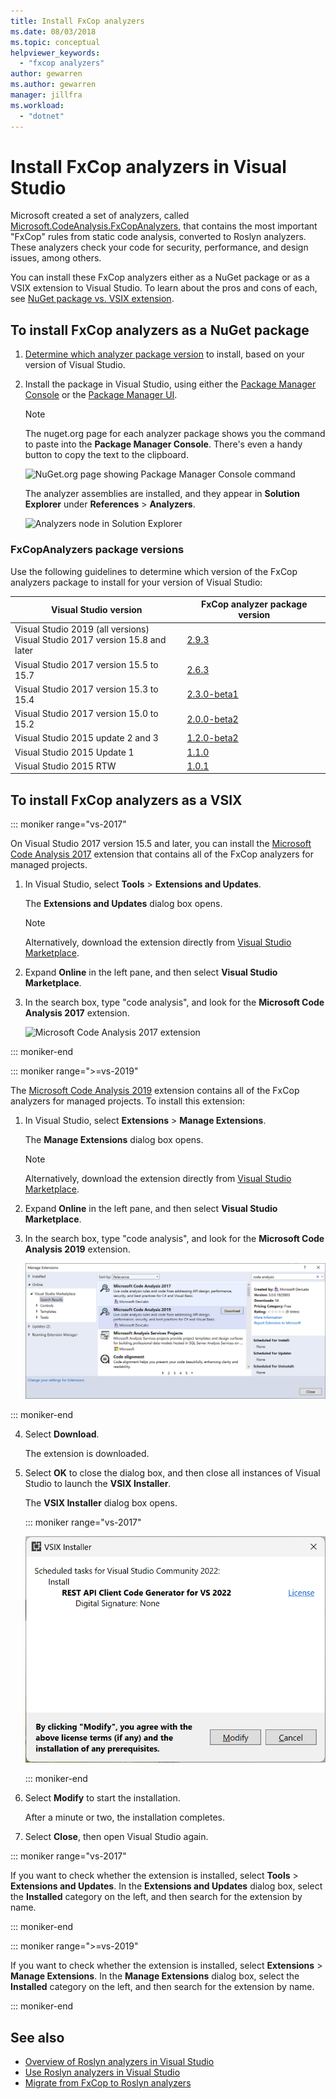 ```yaml
---
title: Install FxCop analyzers
ms.date: 08/03/2018
ms.topic: conceptual
helpviewer_keywords:
  - "fxcop analyzers"
author: gewarren
ms.author: gewarren
manager: jillfra
ms.workload:
  - "dotnet"
---
```

# Install FxCop analyzers in Visual Studio

Microsoft created a set of analyzers, called [Microsoft.CodeAnalysis.FxCopAnalyzers](https://www.nuget.org/packages/Microsoft.CodeAnalysis.FxCopAnalyzers), that contains the most important "FxCop" rules from static code analysis, converted to Roslyn analyzers. These analyzers check your code for security, performance, and design issues, among others.

You can install these FxCop analyzers either as a NuGet package or as a VSIX extension to Visual Studio. To learn about the pros and cons of each, see [NuGet package vs. VSIX extension](roslyn-analyzers-overview.md#nuget-package-versus-vsix-extension).

## To install FxCop analyzers as a NuGet package

1. [Determine which analyzer package version](#fxcopanalyzers-package-versions) to install, based on your version of Visual Studio.

2. Install the package in Visual Studio, using either the [Package Manager Console](/nuget/quickstart/install-and-use-a-package-in-visual-studio#package-manager-console) or the [Package Manager UI](/nuget/quickstart/install-and-use-a-package-in-visual-studio#package-manager-console).

   > [!NOTE]
   > The nuget.org page for each analyzer package shows you the command to paste into the **Package Manager Console**. There's even a handy button to copy the text to the clipboard.
   >
   > ![NuGet.org page showing Package Manager Console command](media/nuget-package-manager-command.png)

   The analyzer assemblies are installed, and they appear in **Solution Explorer** under **References** > **Analyzers**.

   ![Analyzers node in Solution Explorer](media/solution-explorer-analyzers-node.png)

### FxCopAnalyzers package versions

Use the following guidelines to determine which version of the FxCop analyzers package to install for your version of Visual Studio:

| Visual Studio version | FxCop analyzer package version |
| - | - |
| Visual Studio 2019 (all versions)<br />Visual Studio 2017 version 15.8 and later | [2.9.3](https://www.nuget.org/packages/Microsoft.CodeAnalysis.FxCopAnalyzers/2.9.3) |
| Visual Studio 2017 version 15.5 to 15.7 | [2.6.3](https://www.nuget.org/packages/Microsoft.CodeAnalysis.FxCopAnalyzers/2.6.3) |
| Visual Studio 2017 version 15.3 to 15.4 | [2.3.0-beta1](https://www.nuget.org/packages/Microsoft.CodeAnalysis.FxCopAnalyzers/2.3.0-beta1) |
| Visual Studio 2017 version 15.0 to 15.2 | [2.0.0-beta2](https://www.nuget.org/packages/Microsoft.CodeAnalysis.FxCopAnalyzers/2.0.0-beta2) |
| Visual Studio 2015 update 2 and 3 | [1.2.0-beta2](https://www.nuget.org/packages/Microsoft.CodeAnalysis.FxCopAnalyzers/1.2.0-beta2) |
| Visual Studio 2015 Update 1 | [1.1.0](https://www.nuget.org/packages/Microsoft.CodeAnalysis.FxCopAnalyzers/1.1.0) |
| Visual Studio 2015 RTW | [1.0.1](https://www.nuget.org/packages/Microsoft.CodeAnalysis.FxCopAnalyzers/1.0.1) |

## To install FxCop analyzers as a VSIX

::: moniker range="vs-2017"

On Visual Studio 2017 version 15.5 and later, you can install the [Microsoft Code Analysis 2017](https://marketplace.visualstudio.com/items?itemName=VisualStudioPlatformTeam.MicrosoftCodeAnalysis2017) extension that contains all of the FxCop analyzers for managed projects.

1. In Visual Studio, select **Tools** > **Extensions and Updates**.

   The **Extensions and Updates** dialog box opens.

   > [!NOTE]
   > Alternatively, download the extension directly from [Visual Studio Marketplace](https://marketplace.visualstudio.com/items?itemName=VisualStudioPlatformTeam.MicrosoftCodeAnalysis2017).

2. Expand **Online** in the left pane, and then select **Visual Studio Marketplace**.

3. In the search box, type "code analysis", and look for the **Microsoft Code Analysis 2017** extension.

   ![Microsoft Code Analysis 2017 extension](media/extensions-and-updates-code-analysis.png)

::: moniker-end

::: moniker range=">=vs-2019"

The [Microsoft Code Analysis 2019](https://marketplace.visualstudio.com/items?itemName=VisualStudioPlatformTeam.MicrosoftCodeAnalysis2019) extension contains all of the FxCop analyzers for managed projects. To install this extension:

1. In Visual Studio, select **Extensions** > **Manage Extensions**.

   The **Manage Extensions** dialog box opens.

   > [!NOTE]
   > Alternatively, download the extension directly from [Visual Studio Marketplace](https://marketplace.visualstudio.com/items?itemName=VisualStudioPlatformTeam.MicrosoftCodeAnalysis2019).

2. Expand **Online** in the left pane, and then select **Visual Studio Marketplace**.

3. In the search box, type "code analysis", and look for the **Microsoft Code Analysis 2019** extension.

   ![Microsoft Code Analysis 2019 extension](media/manage-extensions-code-analysis.png)

::: moniker-end

4. Select **Download**.

   The extension is downloaded.

5. Select **OK** to close the dialog box, and then close all instances of Visual Studio to launch the **VSIX Installer**.

   The **VSIX Installer** dialog box opens.

   ::: moniker range="vs-2017"

   ![VSIX installer for Microsoft Code Analysis](media/vsix-installer-code-analysis.png)

   ::: moniker-end

6. Select **Modify** to start the installation.

   After a minute or two, the installation completes.

7. Select **Close**, then open Visual Studio again.

::: moniker range="vs-2017"

If you want to check whether the extension is installed, select **Tools** > **Extensions and Updates**. In the **Extensions and Updates** dialog box, select the **Installed** category on the left, and then search for the extension by name.

::: moniker-end

::: moniker range=">=vs-2019"

If you want to check whether the extension is installed, select **Extensions** > **Manage Extensions**. In the **Manage Extensions** dialog box, select the **Installed** category on the left, and then search for the extension by name.

::: moniker-end

## See also

- [Overview of Roslyn analyzers in Visual Studio](../code-quality/roslyn-analyzers-overview.md)
- [Use Roslyn analyzers in Visual Studio](../code-quality/use-roslyn-analyzers.md)
- [Migrate from FxCop to Roslyn analyzers](../code-quality/fxcop-analyzers.yml)
